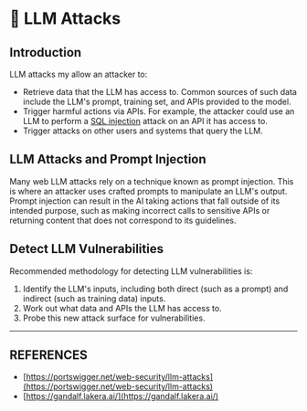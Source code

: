 # 🧠 LLM Attacks

## Introduction

LLM attacks my allow an attacker to:

* Retrieve data that the LLM has access to. Common sources of such data include the LLM's prompt, training set, and APIs provided to the model.
* Trigger harmful actions via APIs. For example, the attacker could use an LLM to perform a [SQL injection](https://portswigger.net/web-security/sql-injection) attack on an API it has access to.
* Trigger attacks on other users and systems that query the LLM.

## LLM Attacks and Prompt Injection

Many web LLM attacks rely on a technique known as prompt injection. This is where an attacker uses crafted prompts to manipulate an LLM's output. Prompt injection can result in the AI taking actions that fall outside of its intended purpose, such as making incorrect calls to sensitive APIs or returning content that does not correspond to its guidelines.

## Detect LLM Vulnerabilities

Recommended methodology for detecting LLM vulnerabilities is:

1. Identify the LLM's inputs, including both direct (such as a prompt) and indirect (such as training data) inputs.
2. Work out what data and APIs the LLM has access to.
3. Probe this new attack surface for vulnerabilities.





***

## REFERENCES

* [https://portswigger.net/web-security/llm-attacks](https://portswigger.net/web-security/llm-attacks)
* [https://gandalf.lakera.ai/](https://gandalf.lakera.ai/)





